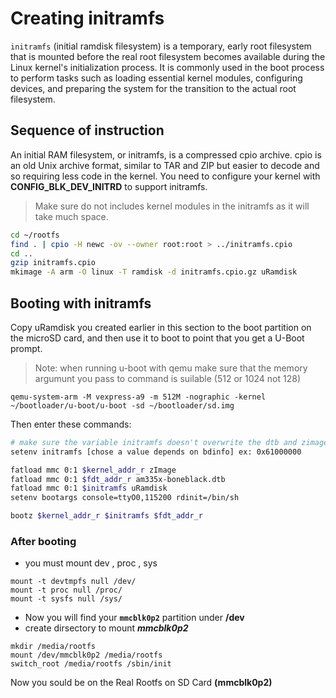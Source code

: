 # Creating initramfs
`initramfs` (initial ramdisk filesystem) is a temporary, early root filesystem that is mounted before the real root filesystem becomes available during the Linux kernel's initialization process. It is commonly used in the boot process to perform tasks such as loading essential kernel modules, configuring devices, and preparing the system for the transition to the actual root filesystem.
## Sequence of instruction
An initial RAM filesystem, or initramfs, is a compressed cpio archive. cpio is an old Unix archive format, similar to TAR and ZIP but easier to decode and so requiring less code in the kernel. You need to configure your kernel with **CONFIG_BLK_DEV_INITRD** to support initramfs.
> Make sure do not includes kernel modules in the initramfs as it will take much space.
```bash
cd ~/rootfs
find . | cpio -H newc -ov --owner root:root > ../initramfs.cpio
cd ..
gzip initramfs.cpio
mkimage -A arm -O linux -T ramdisk -d initramfs.cpio.gz uRamdisk
```
## Booting with initramfs
Copy uRamdisk you created earlier in this section to the boot partition on the microSD card, and then use it to boot to point that you get a U-Boot prompt. 
> Note: when running u-boot with qemu make sure that the memory argumunt you pass to command is suilable (512 or 1024 not 128)
```
qemu-system-arm -M vexpress-a9 -m 512M -nographic -kernel ~/bootloader/u-boot/u-boot -sd ~/bootloader/sd.img
```
Then enter these commands:
```bash
# make sure the variable initramfs doesn't overwrite the dtb and zimage variables
setenv initramfs [chose a value depends on bdinfo] ex: 0x61000000

fatload mmc 0:1 $kernel_addr_r zImage
fatload mmc 0:1 $fdt_addr_r am335x-boneblack.dtb
fatload mmc 0:1 $initramfs uRamdisk
setenv bootargs console=ttyO0,115200 rdinit=/bin/sh

bootz $kernel_addr_r $initramfs $fdt_addr_r
```
### After booting
 - you must mount dev , proc , sys
```
mount -t devtmpfs null /dev/
mount -t proc null /proc/
mount -t sysfs null /sys/
```
 - Now you will find your **`mmcblk0p2`** partition under **/dev**
 - create dirsectory to mount ***mmcblk0p2*** 
```
mkdir /media/rootfs
mount /dev/mmcblk0p2 /media/rootfs
switch_root /media/rootfs /sbin/init
```
Now you sould be on the Real Rootfs on SD Card **(mmcblk0p2)**

